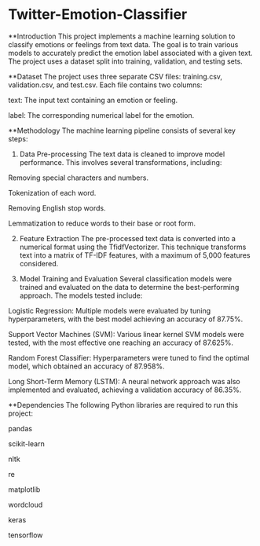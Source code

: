 # Twitter-Emotion-Classifier
**Introduction
This project implements a machine learning solution to classify emotions or feelings from text data. The goal is to train various models to accurately predict the emotion label associated with a given text. The project uses a dataset split into training, validation, and testing sets.

**Dataset
The project uses three separate CSV files: training.csv, validation.csv, and test.csv. Each file contains two columns:

text: The input text containing an emotion or feeling.

label: The corresponding numerical label for the emotion.


**Methodology
The machine learning pipeline consists of several key steps:

1. Data Pre-processing
The text data is cleaned to improve model performance. This involves several transformations, including:

Removing special characters and numbers.

Tokenization of each word.

Removing English stop words.

Lemmatization to reduce words to their base or root form.

2. Feature Extraction
The pre-processed text data is converted into a numerical format using the TfidfVectorizer. This technique transforms text into a matrix of TF-IDF features, with a maximum of 5,000 features considered.

3. Model Training and Evaluation
Several classification models were trained and evaluated on the data to determine the best-performing approach. The models tested include:

Logistic Regression: Multiple models were evaluated by tuning hyperparameters, with the best model achieving an accuracy of 87.75%.

Support Vector Machines (SVM): Various linear kernel SVM models were tested, with the most effective one reaching an accuracy of 87.625%.

Random Forest Classifier: Hyperparameters were tuned to find the optimal model, which obtained an accuracy of 87.958%.

Long Short-Term Memory (LSTM): A neural network approach was also implemented and evaluated, achieving a validation accuracy of 86.35%.


**Dependencies
The following Python libraries are required to run this project:

pandas

scikit-learn

nltk

re

matplotlib

wordcloud

keras

tensorflow
